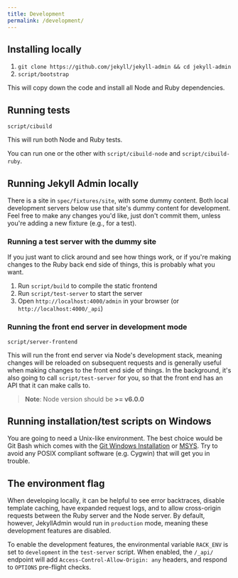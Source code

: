 ```yaml
---
title: Development
permalink: /development/
---
```


## Installing locally

1. `git clone https://github.com/jekyll/jekyll-admin && cd jekyll-admin`
2. `script/bootstrap`

This will copy down the code and install all Node and Ruby dependencies.


## Running tests

`script/cibuild`

This will run both Node and Ruby tests.

You can run one or the other with `script/cibuild-node` and `script/cibuild-ruby`.


## Running Jekyll Admin locally

There is a site in `spec/fixtures/site`, with some dummy content. Both local development servers below use that site's dummy content for development. Feel free to make any changes you'd like, just don't commit them, unless you're adding a new fixture (e.g., for a test).

### Running a test server with the dummy site

If you just want to click around and see how things work, or if you're making changes to the Ruby back end side of things, this is probably what you want.

1. Run `script/build` to compile the static frontend
2. Run `script/test-server` to start the server
3. Open `http://localhost:4000/admin` in your browser (or `http://localhost:4000/_api`)

### Running the front end server in development mode

`script/server-frontend`

This will run the front end server via Node's development stack, meaning changes will be reloaded on subsequent requests and is generally useful when making changes to the front end side of things. In the background, it's also going to call `script/test-server` for you, so that the front end has an API that it can make calls to.

> **Note**: Node version should be **>= v6.0.0**


## Running installation/test scripts on Windows

You are going to need a Unix-like environment. The best choice would be Git Bash which comes with the [Git Windows Installation](https://git-for-windows.github.io/) or [MSYS](http://www.mingw.org/wiki/msys). Try to avoid any POSIX compliant software (e.g. Cygwin) that will get you in trouble.


## The environment flag

When developing locally, it can be helpful to see error backtraces, disable template caching, have expanded request logs, and to allow cross-origin requests between the Ruby server and the Node server. By default, however, JekyllAdmin would run in `production` mode, meaning these development features are disabled.

To enable the development features, the environmental variable `RACK_ENV` is set to `development` in the `test-server` script. When enabled, the `/_api/` endpoint will add `Access-Control-Allow-Origin: any` headers, and respond to `OPTIONS` pre-flight checks.
